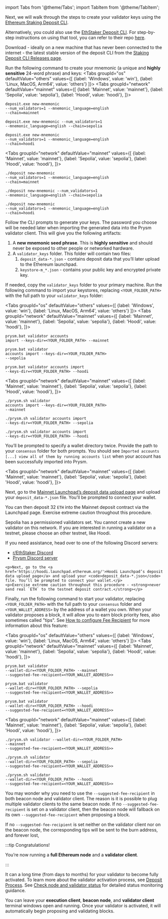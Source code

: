 import Tabs from '@theme/Tabs';
import TabItem from '@theme/TabItem';

Next, we will walk through the steps to create your validator keys using the [Ethereum Staking Deposit CLI](https://github.com/ethereum/staking-deposit-cli).

Alternatively, you could also use the [EthStaker Deposit CLI](https://github.com/eth-educators/ethstaker-deposit-cli). For step-by-step instructions on using that tool, you can refer to their repo [here](https://github.com/eth-educators/ethstaker-deposit-cli/blob/main/docs/src/quick_setup.md).

Download - ideally on a new machine that has never been connected to the internet - the latest stable version of the deposit CLI from the [Staking Deposit CLI Releases page](https://github.com/ethereum/staking-deposit-cli/releases).

Run the following command to create your mnemonic (a unique and <strong>highly sensitive</strong> 24-word phrase) and keys:
<Tabs groupId="os" defaultValue="others" values={[
    {label: 'Windows', value: 'win'},
    {label: 'Linux, MacOS, Arm64', value: 'others'}
]}>
  <TabItem value="win">
    <Tabs groupId="network" defaultValue="mainnet" values={[
        {label: 'Mainnet', value: 'mainnet'},
        {label: 'Sepolia', value: 'sepolia'},
        {label: 'Hoodi', value: 'hoodi'},
    ]}>
      <TabItem value="mainnet">
        <pre><code>deposit.exe new-mnemonic --num_validators=1 --mnemonic_language=english --chain=mainnet</code></pre>
      </TabItem>
      <TabItem value="sepolia">
        <pre><code>deposit.exe new-mnemonic --num_validators=1 --mnemonic_language=english --chain=sepolia</code></pre>
      </TabItem>
      <TabItem value="hoodi">
        <pre><code>deposit.exe new-mnemonic --num_validators=1 --mnemonic_language=english --chain=hoodi</code></pre>
      </TabItem>
    </Tabs>
  </TabItem>
  <TabItem value="others">
    <Tabs groupId="network" defaultValue="mainnet" values={[
        {label: 'Mainnet', value: 'mainnet'},
        {label: 'Sepolia', value: 'sepolia'},
        {label: 'Hoodi', value: 'hoodi'},
    ]}>
      <TabItem value="mainnet">
        <pre><code>./deposit new-mnemonic --num_validators=1 --mnemonic_language=english --chain=mainnet</code></pre>
      </TabItem>
      <TabItem value="sepolia">
        <pre><code>./deposit new-mnemonic --num_validators=1 --mnemonic_language=english --chain=sepolia</code></pre>
      </TabItem>
      <TabItem value="hoodi">
        <pre><code>./deposit new-mnemonic --num_validators=1 --mnemonic_language=english --chain=hoodi</code></pre>
      </TabItem>
    </Tabs>
  </TabItem>
</Tabs>

 <p>Follow the CLI prompts to generate your keys. The password you choose will be needed later when importing the generated data into the Prysm validator client. This will give you the following artifacts:</p>
<ol>
  <li>A <strong>new mnemonic seed phrase</strong>. This is <strong>highly sensitive</strong> and should never be exposed to other people or networked hardware.</li>
  <li>A <code>validator_keys</code> folder. This folder will contain two files:
    <ol>
      <li><code>deposit_data-*.json</code> - contains deposit data that you’ll later upload to the Ethereum launchpad.</li>
      <li><code>keystore-m_*.json</code> - contains your public key and encrypted private key.</li>
    </ol>
  </li>
</ol>
<p>If needed, copy the <code>validator_keys</code> folder to your primary machine. Run the following command to import your keystores, replacing <code>&lt;YOUR_FOLDER_PATH&gt;</code> with the full path to your <code>validator_keys</code> folder:</p>

<Tabs groupId="os" defaultValue="others" values={[
    {label: 'Windows', value: 'win'},
    {label: 'Linux, MacOS, Arm64', value: 'others'}
]}>
  <TabItem value="win">
    <Tabs groupId="network" defaultValue="mainnet" values={[
        {label: 'Mainnet', value: 'mainnet'},
        {label: 'Sepolia', value: 'sepolia'},
        {label: 'Hoodi', value: 'hoodi'},
    ]}>
      <TabItem value="mainnet">
        <pre><code>prysm.bat validator accounts import --keys-dir=&lt;YOUR_FOLDER_PATH&gt; --mainnet</code></pre>
      </TabItem>
      <TabItem value="sepolia">
        <pre><code>prysm.bat validator accounts import --keys-dir=&lt;YOUR_FOLDER_PATH&gt; --sepolia</code></pre>
      </TabItem>
      <TabItem value="hoodi">
        <pre><code>prysm.bat validator accounts import --keys-dir=&lt;YOUR_FOLDER_PATH&gt; --hoodi</code></pre>
      </TabItem>
    </Tabs>
  </TabItem>
  <TabItem value="others">
    <Tabs groupId="network" defaultValue="mainnet" values={[
        {label: 'Mainnet', value: 'mainnet'},
        {label: 'Sepolia', value: 'sepolia'},
        {label: 'Hoodi', value: 'hoodi'},
    ]}>
      <TabItem value="mainnet">
        <pre><code>./prysm.sh validator accounts import --keys-dir=&lt;YOUR_FOLDER_PATH&gt; --mainnet</code></pre>
      </TabItem>
      <TabItem value="sepolia">
        <pre><code>./prysm.sh validator accounts import --keys-dir=&lt;YOUR_FOLDER_PATH&gt; --sepolia</code></pre>
      </TabItem>
      <TabItem value="hoodi">
        <pre><code>./prysm.sh validator accounts import --keys-dir=&lt;YOUR_FOLDER_PATH&gt; --hoodi</code></pre>
      </TabItem>
    </Tabs>
  </TabItem>
</Tabs>

<p>You’ll be prompted to specify a wallet directory twice. Provide the path to your <code>consensus</code> folder for both prompts. You should see <code>Imported accounts [...] view all of them by running accounts list</code> when your account has been successfully imported into Prysm.</p>

<Tabs groupId="network" defaultValue="mainnet" values={[
        {label: 'Mainnet', value: 'mainnet'},
        {label: 'Sepolia', value: 'sepolia'},
        {label: 'Hoodi', value: 'hoodi'},
]}>
  <TabItem value="mainnet">
    <p>Next, go to the <a href='https://launchpad.ethereum.org/en/upload-deposit-data'>Mainnet Launchpad’s deposit data upload page</a> and upload your <code>deposit_data-*.json</code> file. You’ll be prompted to connect your wallet.</p>
    <p>You can then deposit 32 `ETH` into the Mainnet deposit contract via the Launchpad page. Exercise extreme caution throughout this procedure.</p>
  </TabItem>
  <TabItem value="sepolia">
    <p>Sepolia has a permissioned validators set. You cannot create a new validator on this network. If you are interested in running a validator on a testnet, please choose an other testnet, like Hoodi.</p>
  </TabItem>
  <TabItem value="hoodi">
    <p>If you need assistance, head over to one of the following Discord servers:</p>
    <ul>
      <li><a href='https://discord.gg/ethstaker'>r/EthStaker Discord</a></li>
      <li><a href='https://discord.gg/prysm'>Prysm Discord server</a></li>
    </ul>

    <p>Next, go to the <a href='https://hoodi.launchpad.ethereum.org/'>Hoodi Launchpad’s deposit data upload page</a> and upload your <code>deposit_data-*.json</code> file. You’ll be prompted to connect your wallet.</p>
    <p>Exercise extreme caution throughout this procedure - <strong>never send real `ETH` to the testnet deposit contract.</strong></p>

  </TabItem>
</Tabs>
<p>Finally, run the following command to start your validator, replacing <code>&lt;YOUR_FOLDER_PATH&gt;</code> with the full path to your <code>consensus</code> folder and <code>&lt;YOUR_WALLET_ADDRESS&gt;</code> by the address of a wallet you own. When your validator proposes a block, it will allow you to earn block priority fees, also sometimes called "tips". See <a href='/configure-prysm/configure-fee-recipient.md'>How to configure Fee Recipient</a> for more information about this feature:</p>

<Tabs groupId="os" defaultValue="others" values={[
    {label: 'Windows', value: 'win'},
    {label: 'Linux, MacOS, Arm64', value: 'others'}
]}>
  <TabItem value="win">
    <Tabs groupId="network" defaultValue="mainnet" values={[
        {label: 'Mainnet', value: 'mainnet'},
        {label: 'Sepolia', value: 'sepolia'},
        {label: 'Hoodi', value: 'hoodi'},
    ]}>
      <TabItem value="mainnet">
        <pre><code>prysm.bat validator --wallet-dir=&lt;YOUR_FOLDER_PATH&gt; --mainnet --suggested-fee-recipient=&lt;YOUR_WALLET_ADDRESS>&gt;</code></pre>
      </TabItem>
      <TabItem value="sepolia">
        <pre><code>prysm.bat validator --wallet-dir=&lt;YOUR_FOLDER_PATH&gt; --sepolia --suggested-fee-recipient=&lt;YOUR_WALLET_ADDRESS>&gt;</code></pre>
      </TabItem>
      <TabItem value="hoodi">
        <pre><code>prysm.bat validator --wallet-dir=&lt;YOUR_FOLDER_PATH&gt; --hoodi --suggested-fee-recipient=&lt;YOUR_WALLET_ADDRESS>&gt;</code></pre>
      </TabItem>
    </Tabs>
  </TabItem>
  <TabItem value="others">
    <Tabs groupId="network" defaultValue="mainnet" values={[
        {label: 'Mainnet', value: 'mainnet'},
        {label: 'Sepolia', value: 'sepolia'},
        {label: 'Hoodi', value: 'hoodi'},
    ]}>
      <TabItem value="mainnet">
        <pre><code>./prysm.sh validator --wallet-dir=&lt;YOUR_FOLDER_PATH&gt; --mainnet --suggested-fee-recipient=&lt;YOUR_WALLET_ADDRESS>&gt;</code></pre>
      </TabItem>
      <TabItem value="sepolia">
        <pre><code>./prysm.sh validator --wallet-dir=&lt;YOUR_FOLDER_PATH&gt; --sepolia --suggested-fee-recipient=&lt;YOUR_WALLET_ADDRESS>&gt;</code></pre>
      </TabItem>
      <TabItem value="hoodi">
        <pre><code>./prysm.sh validator --wallet-dir=&lt;YOUR_FOLDER_PATH&gt; --hoodi --suggested-fee-recipient=&lt;YOUR_WALLET_ADDRESS>&gt;</code></pre>
      </TabItem>
    </Tabs>
  </TabItem>
</Tabs>

<p>You may wonder why you need to use the <code>--suggested-fee-recipient</code> in both beacon node and validator client. The reason is it is possible to plug multiple validator clients to the same beacon node. If no <code>--suggested-fee-recipient</code> is set on a validator client, then the beacon node will fallback on its own <code>--suggested-fee-recipient</code> when proposing a block.</p>
<p>If no <code>--suggested-fee-recipient</code> is set neither on the validator client nor on the beacon node, the corresponding tips will be sent to the burn address, and forever lost,</p>

:::tip Congratulations! 

You’re now running a <strong>full Ethereum node</strong> and a <strong>validator client</strong>.

:::

It can a long time (from days to months) for your validator to become fully activated. To learn more about the validator activation process, see [Deposit Process](https://kb.beaconcha.in/ethereum-2.0-depositing). See [Check node and validator status](/monitoring-alerts-metrics/check-node-and-validator-status.md) for detailed status monitoring guidance.

You can leave your **execution client**, **beacon node**, and **validator client** terminal windows open and running. Once your validator is activated, it will automatically begin proposing and validating blocks.